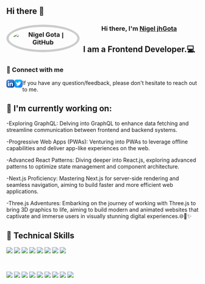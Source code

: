 ## Hi there 👋

<h3 align="center">
    <img align="left" style="width: 160px; padding:10px; border: 6px solid #ccc; border-radius: 150%;" src="https://yt3.ggpht.com/a/AATXAJzJ_uH_xUlDnQNCXLvGYJu_52I2YiUnKknrHg=s900-c-k-c0xffffffff-no-rj-mo" alt="Nigel Gota | GitHub" width="21px" />

 Hi there, I'm <a href="https://www.linkedin.com/in/nigel-edem-gota-a00039201" target="_blank" rel="noreferrer">Nigel jhGota</a>
</h3>

<h2 align="center">
    I am a Frontend Developer.💻
</h2>

### 🤝 Connect with me

<a href="https://www.linkedin.com/in/nigel-edem-gota-a00039201"><img align="left" src="https://raw.githubusercontent.com/HeyMrQuaidoo/HeyMrQuaidoo/main/images/linkedin.png" alt="Nigel Gota | LinkedIn" width="21px"/></a>
<a href="https://twitter.com/n4nigel"><img align="left" src="https://raw.githubusercontent.com/HeyMrQuaidoo/HeyMrQuaidoo/main/images/twitter.png" alt="Ghavenor | Twitter" width="21px"/></a>

If you have any question/feedback, please don't hesitate to reach out to me.




## 🔭 I'm currently working on:

-Exploring GraphQL: Delving into GraphQL to enhance data fetching and streamline communication between frontend and backend systems. <br>

-Progressive Web Apps (PWAs): Venturing into PWAs to leverage offline capabilities and deliver app-like experiences on the web. <br>

-Advanced React Patterns: Diving deeper into React.js, exploring advanced patterns to optimize state management and component architecture. <br>

-Next.js Proficiency: Mastering Next.js for server-side rendering and seamless navigation, aiming to build faster and more efficient web applications. <br>

-Three.js Adventures: Embarking on the journey of working with Three.js to bring 3D graphics to life, aiming to build modern and animated websites that captivate and immerse users in visually stunning digital experiences.🌐🚀✨

<h2>💼 Technical Skills</h2> 

![](https://img.shields.io/badge/Code-Python-informational?style=flat&logo=Python&color=3776AB)
![](https://img.shields.io/badge/Code-React-informational?style=flat&logo=react&color=61DAFB)
![](https://img.shields.io/badge/Code-JavaScript-informational?style=flat&logo=JavaScript&color=F7DF1E)
![](https://img.shields.io/badge/Code-Node-informational?style=flat&logo=Node&color=339933)
![](https://img.shields.io/badge/Code-Tailwind-informational?style=flat&logo=Tailwind&color=yellow)
![](https://img.shields.io/badge/Code-HTML5-informational?style=flat&logo=HTML5&color=E34F26)
![](https://img.shields.io/badge/Code-CSS3-informational?style=flat&logo=CSS3&color=1572B6)
![](https://img.shields.io/badge/Code-TypeScript-informational?style=flat&logo=TypeScript&color=F7DF1E)

</br>

![](https://img.shields.io/badge/Tools-Git-informational?style=flat&logo=Git&color=F05032)
![](https://img.shields.io/badge/Tools-GitHub-informational?style=flat&logo=GitHub&color=181717)
![](https://img.shields.io/badge/Tools-NPM-informational?style=flat&logo=NPM&color=CB3837)
![](https://img.shields.io/badge/Tools-Docker-informational?style=flat&logo=Docker&color=2496ED)
![](https://img.shields.io/badge/Tools-Kubernetes-informational?style=flat&logo=Kubernetes&color=326CE5)
![](https://img.shields.io/badge/Tools-CircleCI-informational?style=flat&logo=CircleCI&color=343434)
![](https://img.shields.io/badge/Tools-Ansible-informational?style=flat&logo=Ansible&color=EE0000)
![](https://img.shields.io/badge/Tools-Cypress-informational?style=flat&logo=Cypress&color=17202C)
![](https://img.shields.io/badge/Tools-AWS-informational?style=flat&logo=AWS&color=FF9900)
